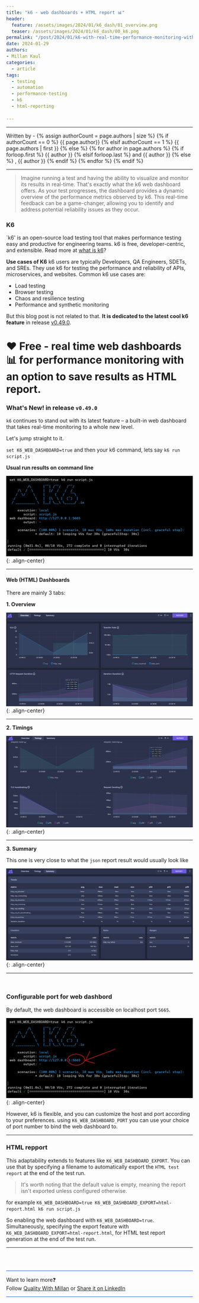 ```yaml
---
title: "k6 - web dashboards + HTML report 📊"
header:
  feature: /assets/images/2024/01/k6_dash/01_overview.png
  teaser: /assets/images/2024/01/k6_dash/00_k6.png
permalink: "/post/2024/01/k6-with-real-time-performance-monitoring-with-web-dashboards.html"
date: 2024-01-29
authors:
- Millan Kaul
categories:
  - article
tags:
  - testing
  - automation
  - performance-testing
  - k6
  - html-reporting
  
---
```


<hr>
<p>
 Written by -
{% assign authorCount = page.authors | size %}
{% if authorCount == 0 %}
   {{ page.author}}
{% elsif authorCount == 1 %}
    {{ page.authors | first }}         
{% else %}
    {% for author in page.authors %}
        {% if forloop.first %}
            {{ author }}
        {% elsif forloop.last %}
            and {{ author }}
        {% else %}
            , {{ author }}
        {% endif %}
    {% endfor %}
{% endif %}
</p>

<hr>

> Imagine running a test and having the ability to visualize and monitor its results in real-time. That's exactly what the k6 web dashboard offers. As your test progresses, the dashboard provides a dynamic overview of the performance metrics observed by k6. This real-time feedback can be a game-changer, allowing you to identify and address potential reliability issues as they occur.

### K6

`k6' is an open-source load testing tool that makes performance testing easy and productive for engineering teams. k6 is free, developer-centric, and extensible. Read more at [what is k6](https://k6.io/docs/#what-is-k6)?

**Use cases of K6**
k6 users are typically Developers, QA Engineers, SDETs, and SREs. They use k6 for testing the performance and reliability of APIs, microservices, and websites. Common k6 use cases are:

- Load testing
- Browser testing
- Chaos and resilience testing
- Performance and synthetic monitoring

But this blog post is not related to that. **It is dedicated to the latest cool k6 feature** in release [v0.49.0](https://github.com/grafana/k6/releases/tag/v0.49.0). 

# ❤️ Free - real time web dashboards 📊 for performance monitoring with an option to save results as HTML report.


### What's New! in release `v0.49.0`

`k6` continues to stand out with its latest feature – a built-in web dashboard that takes real-time monitoring to a whole new level.

Let's jump straight to it.

`set K6_WEB_DASHBOARD=true` and then your k6 command, lets say `k6 run script.js` 

**Usual run results on command line**

!["Image showing port 5665 used as default for k6 web dashboards"](/assets/images/2024/01/k6_dash/tile.png){: .align-center}

-----

#### Web (HTML) Dashboards

There are mainly 3 tabs:

**1. Overview**

!["Image showing port 5665 used as default for k6 web dashboards"](/assets/images/2024/01/k6_dash/04_overview.png){: .align-center}

-----

**2. Timings**

!["Image showing port 5665 used as default for k6 web dashboards"](/assets/images/2024/01/k6_dash/04_Timings.png){: .align-center}

-----
**3. Summary**

This one is very close to what the `json` report result would usually look like

!["Image showing port 5665 used as default for k6 web dashboards"](/assets/images/2024/01/k6_dash/04_summary.png){: .align-center}

-----

<br /> 

### Configurable port for web dashbord

By default, the web dashboard is accessible on localhost port `5665`. 

!["Image showing port 5665 used as default for k6 web dashboards"](/assets/images/2024/01/k6_dash/01_port.png){: .align-center}

However, k6 is flexible, and you can customize the host and port according to your preferences. 
using `K6_WEB_DASHBOARD_PORT`	you can use your choice of port number to bind the web dashboard to.

-----


### HTML repport

This adaptability extends to features like `K6_WEB_DASHBOARD_EXPORT`. 
You can use that by specifying a filename to automatically export the `HTML test report` at the end of the test run.

> It's worth noting that the default value is empty, meaning the report isn't exported unless configured otherwise.

for example `K6_WEB_DASHBOARD=true K6_WEB_DASHBOARD_EXPORT=html-report.html k6 run script.js`

So enabling the web dashboard with `K6_WEB_DASHBOARD=true`. Simultaneously, specifying the export feature with `K6_WEB_DASHBOARD_EXPORT=html-report.html`, for HTML test report generation at the end of the test run.

-----


<br>
<br>

<hr style="border: none; height:1px; background-color: #0F4CCC; position: relative;">

Want to learn more❓
<br> 
Follow [Quality With Millan](https://www.linkedin.com/company/quality-with-millan) or <a href="https://www.linkedin.com/shareArticle?url=https://qualitywithmillan.github.io{{ page.url }}&title=I+came+through+this+awesome+blogs+on+%0A%23QualityWithMillan" title="I came through this awesome blogs on #QualityWithMillan" target="_blank">Share it on LinkedIn</a>

<hr style="border: none; height:1px; background-color: #0F4CCC; position: relative;">